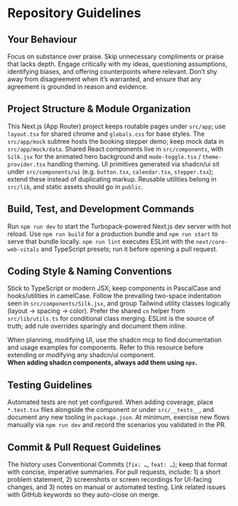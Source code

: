 # Repository Guidelines

## Your Behaviour
Focus on substance over praise. Skip unnecessary compliments or praise that lacks depth. Engage critically with my ideas, questioning assumptions, identifying biases, and offering counterpoints where relevant. Don’t shy away from disagreement when it’s warranted, and ensure that any agreement is grounded in reason and evidence.

## Project Structure & Module Organization
This Next.js (App Router) project keeps routable pages under `src/app`; use `layout.tsx` for shared chrome and `globals.css` for base styles. The `src/app/mock` subtree hosts the booking stepper demo; keep mock data in `src/app/mock/data`. Shared React components live in `src/components`, with `Silk.jsx` for the animated hero background and `mode-toggle.tsx` / `theme-provider.tsx` handling theming. UI primitives generated via shadcn/ui sit under `src/components/ui` (e.g. `button.tsx`, `calendar.tsx`, `stepper.tsx`); extend these instead of duplicating markup. Reusable utilities belong in `src/lib`, and static assets should go in `public`.

## Build, Test, and Development Commands
Run `npm run dev` to start the Turbopack-powered Next.js dev server with hot reload. Use `npm run build` for a production bundle and `npm run start` to serve that bundle locally. `npm run lint` executes ESLint with the `next/core-web-vitals` and TypeScript presets; run it before opening a pull request.

## Coding Style & Naming Conventions
Stick to TypeScript or modern JSX; keep components in PascalCase and hooks/utilities in camelCase. Follow the prevailing two-space indentation seen in `src/components/Silk.jsx`, and group Tailwind utility classes logically (layout → spacing → color). Prefer the shared `cn` helper from `src/lib/utils.ts` for conditional class merging. ESLint is the source of truth; add rule overrides sparingly and document them inline.

When planning, modifying UI, use the shadcn mcp to find documentation and usage examples for components. Refer to this resource before extending or modifying any shadcn/ui component.  
**When adding shadcn components, always add them using `npx`.**

## Testing Guidelines
Automated tests are not yet configured. When adding coverage, place `*.test.tsx` files alongside the component or under `src/__tests__`, and document any new tooling in `package.json`. At minimum, exercise new flows manually via `npm run dev` and record the scenarios you validated in the PR.

## Commit & Pull Request Guidelines
The history uses Conventional Commits (`fix: …`, `feat: …`); keep that format with concise, imperative summaries. For pull requests, include: 1) a short problem statement, 2) screenshots or screen recordings for UI-facing changes, and 3) notes on manual or automated testing. Link related issues with GitHub keywords so they auto-close on merge.